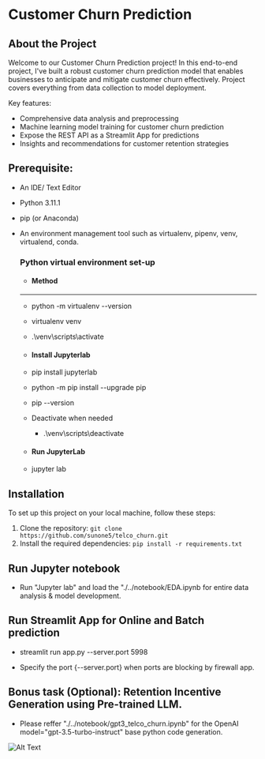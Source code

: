 # **Customer Churn Prediction**

## About the Project

Welcome to our Customer Churn Prediction project! In this end-to-end project, I've built a robust customer churn prediction model that enables businesses to anticipate and mitigate customer churn effectively. Project covers everything from data collection to model deployment.

Key features:
- Comprehensive data analysis and preprocessing
- Machine learning model training for customer churn prediction
- Expose the REST API as a Streamlit App for predictions
- Insights and recommendations for customer retention strategies

## Prerequisite:

- An IDE/ Text Editor 
- Python 3.11.1 
- pip (or Anaconda)
- An environment management tool such as virtualenv, pipenv, venv, virtualend, conda.

    ### Python virtual environment set-up 
    - #### Method
    - -----------------------------
    - python -m virtualenv --version    
    - virtualenv venv
    - .\venv\scripts\activate
    
    - #### Install Jupyterlab    
    - pip install jupyterlab
    - python -m pip install --upgrade pip
    - pip --version
    - Deactivate when needed
      - .\venv\scripts\deactivate

    - #### Run JupyterLab 
    - jupyter lab

## Installation

To set up this project on your local machine, follow these steps:

1. Clone the repository: `git clone https://github.com/sunone5/telco_churn.git`
2. Install the required dependencies: `pip install -r requirements.txt`

## Run Jupyter notebook
 - Run "Jupyter lab" and load the "./../notebook/EDA.ipynb for entire data analysis & model development.

## Run Streamlit App for Online and Batch prediction
- streamlit run app.py --server.port 5998

* Specify the port {--server.port} when ports are blocking by firewall app.

## Bonus task (Optional): Retention Incentive Generation using Pre-trained LLM.

- Please reffer "./../notebook/gpt3_telco_churn.ipynb" for the OpenAI model="gpt-3.5-turbo-instruct" base python code generation.

![Alt Text](streamlit-app.gif)
